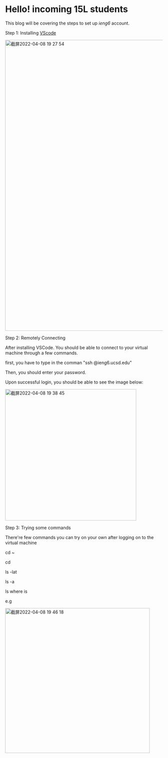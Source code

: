 # Hello! incoming 15L students

This blog will be covering the steps to set up _ieng6_ account.

Step 1: Installing [VScode](https://code.visualstudio.com/download)

<img width="927" alt="截屏2022-04-08 19 27 54" src="https://user-images.githubusercontent.com/103294608/162553314-b08a079f-a5ae-41f1-9c18-8d700bfa5ee5.png">

Step 2: Remotely Connecting

After installing VSCode. You should be able to connect to your virtual machine through a few commands.

first, you have to type in the comman "ssh <username>@ieng6.ucsd.edu"

Then, you should enter your password.
  
Upon successful login, you should be able to see the image below:
  
<img width="419" alt="截屏2022-04-08 19 38 45" src="https://user-images.githubusercontent.com/103294608/162553489-deafb21e-5c4e-40d7-bf4c-c01235e6f033.png">

  
Step 3: Trying some commands
  
There're few commands you can try on your own after logging on to the virtual machine
  
cd ~

cd

ls -lat

ls -a

ls <directory> where <directory> is
  
e.g
  
<img width="462" alt="截屏2022-04-08 19 46 18" src="https://user-images.githubusercontent.com/103294608/162553655-c5c1e8c5-33ea-43e9-ad8a-0b91be6ec02f.png">




